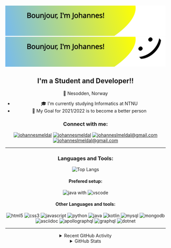![Hi:) Im Johan August Østbye](./svgs/header_dark.svg#gh-dark-mode-only)
![Hi:) Im Johan August Østbye](./svgs/header_light.svg#gh-light-mode-only)

<div align="center">




## I'm a Student and Developer!!

:round_pushpin: Nesodden, Norway

- :mortar_board: I'm currently studying Informatics at NTNU
- :checkered_flag: My Goal for 2021/2022 is to become a better person

### Connect with me:

[![johannesmeldal](./svgs/instagram_dark.svg#gh-dark-mode-only)][instagram]
[![johannesmeldal](./svgs/instagram_light.svg#gh-light-mode-only)][instagram]
[![johanneslmeldal@gmail.com](./svgs/mail_dark.svg#gh-dark-mode-only)](mailto:johanneslmeldal@gmail.com)
[![johanneslmeldal@gmail.com](./svgs/mail_light.svg#gh-light-mode-only)](mailto:johanneslmeldal@gmail.com)

---

### Languages and Tools:

![Top Langs](https://github-readme-stats.vercel.app/api/top-langs/?username=johannesmeldal&layout=compact&theme=jolly)

#### Prefered setup:

<img alt="java" width="22px" src="svgs/tech/java.svg" />
 with 
<img alt="vscode" width="22px" src="svgs/tech/vscode.svg" />

#### Other Languages and tools:

<img alt="html5" width="22px" src="svgs/tech/html5.svg" />
<img alt="css3" width="22px" src="svgs/tech/css3.svg" />

<img alt="javascript" width="22px" src="svgs/tech/javascript.svg" />

<!-- other -->
<img alt="python" width="22px" src="svgs/tech/python.svg" />
<img alt="java" width="22px" src="svgs/tech/java.svg" />
<img alt="kotlin" width="22px" src="svgs/tech/kotlin.svg" />
<img alt="mysql" width="22px" src="svgs/tech/mysql.svg" />
<img alt="mongodb" width="22px" src="svgs/tech/mongodb.svg" />
<img alt="asciidoc" width="22px" src="svgs/tech/asciidoctor.svg" />
<img alt="apollographql" width="22px" src="svgs/tech/apollographql.svg" />
<img alt="graphql" width="22px" src="svgs/tech/graphql.svg" />
<img alt="dotnet" width="22px" src="svgs/tech/dotnet.svg" />

<!-- ![aws](././svgs//tech/amazonaws_dark.svg#gh-dark-mode-only)
![aws](./svgs//tech/amazonaws_light.svg#gh-light-mode-only)
![term](././svgs//tech/term_dark.svg#gh-dark-mode-only)
![term](./svgs//tech/term_light.svg#gh-light-mode-only)

<style type="text/css">
    img[alt="term"] {
        width: 22px;
    }
    img[alt="aws"] {
        width: 22px;
    }
</style> -->

---

<details>
  <summary>Recent GitHub Activity</summary>
  
<!--START_SECTION:activity-->

<!--END_SECTION:activity-->

</details>

<details>
  <summary>GitHub Stats</summary>

[![Johannes's GitHub stats](https://github-readme-stats.vercel.app/api?username=johannesmeldal&show_icons=true&theme=jolly)](https://github.com/anuraghazra/github-readme-stats)

</details>

</div>

[instagram]: https://www.instagram.com/johannesmeldal
[online]: https://online.ntnu.no/
[github]: https://github.com/johannesmeldal
